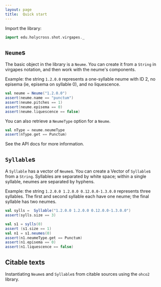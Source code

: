 ```yaml
---
layout: page
title:  Quick start
---
```



Import the library:


```scala
import edu.holycross.shot.virgapes._
```



## `Neume`s

The basic object in the library is a `Neume`.  You can create it from a `String` in virgapes notation, and then work with the neume's components.

Example:  the string `1.2.0.0` represents a one-syllable neume with ID 2, no episema (ie, episema on syllable 0), and no liquescence.


```scala
val neume = Neume("1.2.0.0")
assert(neume.name == "punctum")
assert(neume.pitches == 1)
assert(neume.episema == 0)
assert(neume.liquescence == false)
```

You can also retrieve a `NeumeType`  option for a `Neume`.

```scala
val nType = neume.neumeType
assert(nType.get == Punctum)
```

See the API docs for  more information.

## `Syllable`s

A `Syllable` has a vector of `Neume`s.  You can create a Vector of `Syllable`s from a `String`.  Syllables are separated by white space;  within a single syllable, neumes are separated by hyphens.

Example:  the string `1.2.0.0 1.2.0.0 0.12.0.0-1.3.0.0` represents three syllables.  The first and second syllable each have one neume;  the final syllable has two neumes.

```scala
val sylls =  Syllable("1.2.0.0 1.2.0.0 0.12.0.0-1.3.0.0")
assert(sylls.size == 3)

val s1 = sylls(0)
assert (s1.size == 1)
val n1 = s1.neumes(0)
assert(n1.neumeType.get == Punctum)
assert(n1.episema == 0)
assert(n1.liquescence == false)
```


## Citable texts


Instantiating `Neume`s and `Syllable`s from citable sources using the `ohco2`  library.
